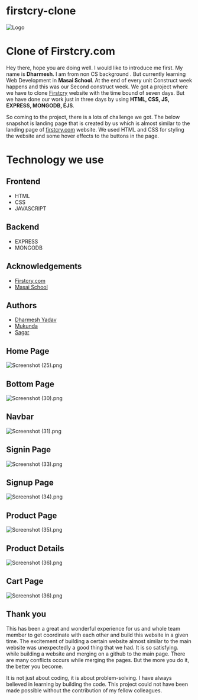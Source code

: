 # firstcry-clone
![Logo](https://cdn.fcglcdn.com/brainbees/images/n/fc_logo.png)

# Clone of Firstcry.com


Hey there, hope you are doing well. I would like to introduce me first. My name is **Dharmesh**. I am from non CS background . But currently learning Web Development in **Masai School**. At the end of every unit Construct week happens and this was our Second construct week. We got a project where we have to clone [Firstcry](https://www.firstcry.com/) website with the time bound of seven days. But we have done our work just in three days by using **HTML, CSS, JS, EXPRESS, MONGODB, EJS**. 

 


So coming to the project, there is a lots of challenge we got. The below snapshot is landing page that is created by us which is almost similar to the landing page of   [firstcry.com](https://www.firstcry.com/) website. We used HTML and CSS for styling the website and some hover effects to the buttons in the page.



# Technology we use


## Frontend
- HTML
- CSS
- JAVASCRIPT
## Backend
- EXPRESS
- MONGODB


## Acknowledgements

 - [Firstcry.com](https://www.mpl.live/)
 - [Masai School](https://masaischool.com/)
  
  ## Authors

- [Dharmesh Yadav](https://github.com/dharmeshrao)
- [Mukunda](https://github.com/mukundakamatham)
- [Sagar](https://github.com/mukundakamatham)


## Home Page
![Screenshot (25).png](https://cdn.hashnode.com/res/hashnode/image/upload/v1633267421404/JzzxX4jdV.jpeg?auto=compress,format&format=webp)

## Bottom Page

![Screenshot (30).png](https://cdn.hashnode.com/res/hashnode/image/upload/v1633269896053/3eJgI9XML.jpeg?auto=compress,format&format=webp)

## Navbar

![Screenshot (31).png](https://cdn.hashnode.com/res/hashnode/image/upload/v1633267447289/vmo4blMFP.jpeg?auto=compress,format&format=webp)

## Signin Page

![Screenshot (33).png](https://cdn.hashnode.com/res/hashnode/image/upload/v1633267302854/adD3cAOO5.jpeg?auto=compress,format&format=webp)

## Signup Page

![Screenshot (34).png](https://cdn.hashnode.com/res/hashnode/image/upload/v1633267313549/YRtQqfCvx.jpeg?auto=compress,format&format=webp)

## Product Page

![Screenshot (35).png](https://cdn.hashnode.com/res/hashnode/image/upload/v1633267324281/t7m07cclM.jpeg?auto=compress,format&format=webp)

## Product Details 

![Screenshot (36).png](https://cdn.hashnode.com/res/hashnode/image/upload/v1633267332901/GitlNaMmj.jpeg?auto=compress,format&format=webp)

## Cart Page

![Screenshot (36).png](https://cdn.hashnode.com/res/hashnode/image/upload/v1633267332901/GitlNaMmj.jpeg?auto=compress,format&format=webp)


## Thank you

This has been a great and wonderful experience for us and whole team member to get coordinate with each other and build this website in a given time. The excitement of building a certain website almost similar to the main website was unexpectedly a good thing that we had. It is so satisfying. while building a website and merging on a github to the main page. There are many conflicts occurs while merging the pages. But the more you do it, the better you become.

It is not just about coding, it is about problem-solving. I have always believed in learning by building the code. This project could not have been made possible without the contribution of my fellow colleagues.
